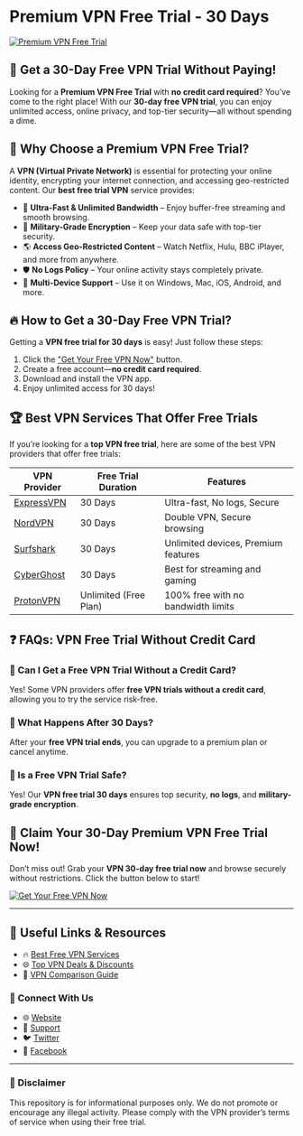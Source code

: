 # Premium VPN Free Trial - 30 Days

[![Premium VPN Free Trial](https://i.imgur.com/D8I7VTN.png)](#)

## 🚀 Get a 30-Day Free VPN Trial Without Paying!

Looking for a **Premium VPN Free Trial** with **no credit card required**? You’ve come to the right place! With our **30-day free VPN trial**, you can enjoy unlimited access, online privacy, and top-tier security—all without spending a dime. 

## 🌟 Why Choose a Premium VPN Free Trial?

A **VPN (Virtual Private Network)** is essential for protecting your online identity, encrypting your internet connection, and accessing geo-restricted content. Our **best free trial VPN** service provides:

- 🚀 **Ultra-Fast & Unlimited Bandwidth** – Enjoy buffer-free streaming and smooth browsing.
- 🔐 **Military-Grade Encryption** – Keep your data safe with top-tier security.
- 🌎 **Access Geo-Restricted Content** – Watch Netflix, Hulu, BBC iPlayer, and more from anywhere.
- 🛡️ **No Logs Policy** – Your online activity stays completely private.
- 📱 **Multi-Device Support** – Use it on Windows, Mac, iOS, Android, and more.

## 🔥 How to Get a 30-Day Free VPN Trial?

Getting a **VPN free trial for 30 days** is easy! Just follow these steps:

1. Click the ["Get Your Free VPN Now"](https://busygear.github.io/vpn-premium-free/) button.
2. Create a free account—**no credit card required**.
3. Download and install the VPN app.
4. Enjoy unlimited access for 30 days!

## 🏆 Best VPN Services That Offer Free Trials

If you’re looking for a **top VPN free trial**, here are some of the best VPN providers that offer free trials:

| VPN Provider  | Free Trial Duration | Features |
|--------------|--------------------|----------|
| [ExpressVPN](https://busygear.github.io/vpn-premium-free/) | 30 Days | Ultra-fast, No logs, Secure |
| [NordVPN](https://busygear.github.io/vpn-premium-free/) | 30 Days | Double VPN, Secure browsing |
| [Surfshark](https://busygear.github.io/vpn-premium-free/) | 30 Days | Unlimited devices, Premium features |
| [CyberGhost](https://busygear.github.io/vpn-premium-free/) | 30 Days | Best for streaming and gaming |
| [ProtonVPN](https://busygear.github.io/vpn-premium-free/) | Unlimited (Free Plan) | 100% free with no bandwidth limits |

## ❓ FAQs: VPN Free Trial Without Credit Card

### 🔹 Can I Get a Free VPN Trial Without a Credit Card?
Yes! Some VPN providers offer **free VPN trials without a credit card**, allowing you to try the service risk-free.

### 🔹 What Happens After 30 Days?
After your **free VPN trial ends**, you can upgrade to a premium plan or cancel anytime.

### 🔹 Is a Free VPN Trial Safe?
Yes! Our **VPN free trial 30 days** ensures top security, **no logs**, and **military-grade encryption**.

## 🎯 Claim Your 30-Day Premium VPN Free Trial Now!

Don’t miss out! Grab your **VPN 30-day free trial now** and browse securely without restrictions. Click the button below to start!

[![Get Your Free VPN Now](https://i.imgur.com/D8I7VTN.png)](#)

---

## 🔗 Useful Links & Resources
- 🔥 [Best Free VPN Services](https://busygear.github.io/vpn-premium-free/)
- 🌐 [Top VPN Deals & Discounts](https://busygear.github.io/vpn-premium-free/)
- 📖 [VPN Comparison Guide](https://busygear.github.io/vpn-premium-free/)

### 🔗 Connect With Us
- 🌐 [Website](https://busygear.github.io/vpn-premium-free/)
- 📧 [Support](https://busygear.github.io/vpn-premium-free/)
- 🐦 [Twitter](https://busygear.github.io/vpn-premium-free/)
- 📘 [Facebook](https://busygear.github.io/vpn-premium-free/)

---

### 📢 Disclaimer
This repository is for informational purposes only. We do not promote or encourage any illegal activity. Please comply with the VPN provider’s terms of service when using their free trial.

